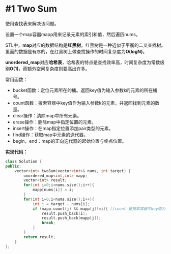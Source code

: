 # #1 Two Sum 

使用查找表来解决该问题。

设置一个map容器mapp用来记录元素的索引和值，然后遍历nums。



STL中，**map**对应的数据结构是**红黑树**，红黑树是一种近似于平衡的二叉查找树。里面的数据是有序的，在红黑树上做查找操作的时间复杂度为**O(logN)**。

**unordered_map**对应**哈希表**，哈希表的特点是查找效率高，时间复杂度为常数级别**O(1)**，而额外空间复杂度则要高出许多。

常用函数：

- bucket函数：定位元素所在的桶。返回key值为输入参数k的元素的所在桶号。
- count函数：搜索容器中key值作为输入参数k的元素，并返回找到元素的数量。
- clear操作：清除map中所有元素。
- erase操作：删除map中指定位置的元素。
- insert操作：在map指定位置添加pair类型的元素。
- find操作：获取map中元素的迭代器。
- begin，end：map的正向迭代器的起始位置与终点位置。





**实现代码：**

```c++
class Solution {
public:
    vector<int> twoSum(vector<int>& nums, int target) {
        unordered_map<int,int> mapp;
        vector<int> result;
        for(int i=0;i<nums.size();i++){
            mapp[nums[i]] = i;
        }
        for(int i=0;i<nums.size();i++){
            int j = target - nums[i];
            if (mapp.count(j) && mapp[j]!=i){ //count 是搜索容器中key值为输入参数k的元素
                result.push_back(i);
                result.push_back(mapp[j]);
                break;
            }
        }
        return result;
    }
};
```

